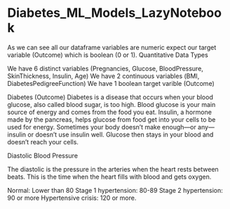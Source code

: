 # Diabetes_ML_Models_LazyNotebook

As we can see all our dataframe variables are numeric expect our target variable (Outcome) which is boolean (0 or 1).
Quantitative Data Types

We have 6 distinct variables (Pregnancies, Glucose, BloodPressure, SkinThickness, Insulin, Age)
We have 2 continuous variables (ΒΜΙ, DiabetesPedigreeFunction)
We have 1 boolean target varible (Outcome)

Diabetes (Outcome)
Diabetes is a disease that occurs when your blood glucose, also called blood sugar, is too high. Blood glucose is your main source of energy and comes from the food you eat. Insulin, a hormone made by the pancreas, helps glucose from food get into your cells to be used for energy. Sometimes your body doesn’t make enough—or any—insulin or doesn’t use insulin well. Glucose then stays in your blood and doesn’t reach your cells.


Diastolic Blood Pressure

The diastolic is the pressure in the arteries when the heart rests between beats. This is the time when the heart fills with blood and gets oxygen.

Normal: Lower than 80
Stage 1 hypertension: 80-89
Stage 2 hypertension: 90 or more
Hypertensive crisis: 120 or more.
